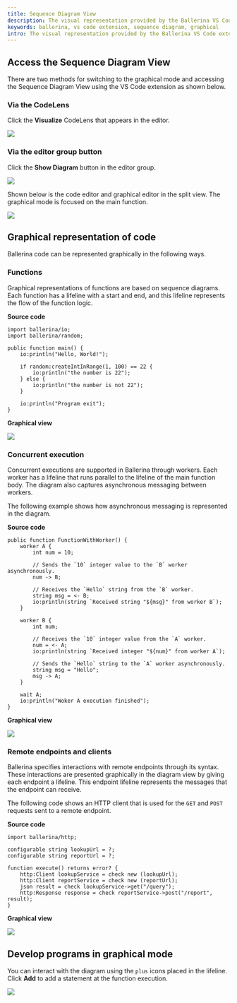 ```yaml
---
title: Sequence Diagram View
description: The visual representation provided by the Ballerina VS Code extension has its roots in sequence diagrams. They can capture how the logic of your program flows, how the concurrent execution flow works, which remote endpoints are involved, and how those endpoints interact with the different workers in the program. 
keywords: ballerina, vs code extension, sequence diagram, graphical
intro: The visual representation provided by the Ballerina VS Code extension has its roots in sequence diagrams. They can capture how the logic of your program flows, how the concurrent execution flow works, which remote endpoints are involved, and how those endpoints interact with the different workers in the program.
---
```


## Access the Sequence Diagram View

There are two methods for switching to the graphical mode and accessing the Sequence Diagram View using the VS Code extension as shown below.

### Via the CodeLens

Click the **Visualize** CodeLens that appears in the editor.
    
<img src="/learn/images/vs-code-extension/visual-programming/sequence-diagram-view/visualize-code-block.png" class="cInlineImage-full"/>

### Via the editor group button

Click the **Show Diagram** button in the editor group.
    
<img src="/learn/images/vs-code-extension/visual-programming/sequence-diagram-view/editor-group-button.png" class="cInlineImage-full"/>

Shown below is the code editor and graphical editor in the split view. The graphical mode is focused on the main function.

<img src="/learn/images/vs-code-extension/visual-programming/sequence-diagram-view/graphical-view.png" class="cInlineImage-full"/>

## Graphical representation of code

Ballerina code can be represented graphically in the following ways.

### Functions

Graphical representations of functions are based on sequence diagrams. Each function has a lifeline with a start and end, and this lifeline represents the flow of the function logic. 

**Source code**

```ballerina
import ballerina/io;
import ballerina/random;

public function main() {
    io:println("Hello, World!");

    if random:createIntInRange(1, 100) == 22 {
        io:println("the number is 22");
    } else {
        io:println("the number is not 22");
    }

    io:println("Program exit");
}
```

**Graphical view**
    
<img src="/learn/images/vs-code-extension/visual-programming/sequence-diagram-view/function-sequence-diagram.png" class="cInlineImage-full"/>

### Concurrent execution

Concurrent executions are supported in Ballerina through workers. Each worker has a lifeline that runs parallel to the lifeline of the main function body. The diagram also captures asynchronous messaging between workers.

The following example shows how asynchronous messaging is represented in the diagram.

**Source code**

```ballerina
public function FunctionWithWorker() {
    worker A {
        int num = 10;

        // Sends the `10` integer value to the `B` worker asynchronously.
        num -> B;

        // Receives the `Hello` string from the `B` worker.
        string msg = <- B;
        io:println(string `Received string "${msg}" from worker B`);
    }

    worker B {
        int num;

        // Receives the `10` integer value from the `A` worker.
        num = <- A;
        io:println(string `Received integer "${num}" from worker A`);

        // Sends the `Hello` string to the `A` worker asynchronously.
        string msg = "Hello";
        msg -> A;
    }

    wait A;
    io:println("Woker A execution finished");
}
```

**Graphical view**

<img src="/learn/images/vs-code-extension/visual-programming/sequence-diagram-view/worker_sample.png" class="cInlineImage-full"/>

### Remote endpoints and clients

Ballerina specifies interactions with remote endpoints through its syntax. These interactions are presented graphically in the diagram view by giving each endpoint a lifeline. This endpoint lifeline represents the messages that the endpoint can receive.

The following code shows an HTTP client that is used for the `GET` and `POST` requests sent to a remote endpoint.

**Source code**

```ballerina
import ballerina/http;

configurable string lookupUrl = ?;
configurable string reportUrl = ?;

function execute() returns error? {
    http:Client lookupService = check new (lookupUrl);
    http:Client reportService = check new (reportUrl);
    json result = check lookupService->get("/query");
    http:Response response = check reportService->post("/report", result);
}
```

**Graphical view**

<img src="/learn/images/vs-code-extension/visual-programming/sequence-diagram-view/client-code-representations.png" class="cInlineImage-full"/>

## Develop programs in graphical mode

You can interact with the diagram using the `plus` icons placed in the lifeline. Click **Add** to add a statement at the function execution.

<img src="/learn/images/vs-code-extension/visual-programming/sequence-diagram-view/diagram-interaction.gif" class="cInlineImage-full"/>
